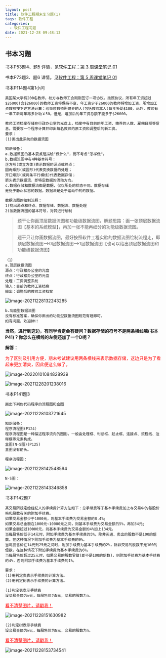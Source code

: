 ```yaml
---
layout: post
title: 软件工程期末复习题(1)
tags: 软件工程
categories:
  - 软件工程习题
date: 2021-12-28 09:48:13
---
```



## 书本习题

<!--more-->

书本P53题4、题5
详情，见[软件工程：第 3 周课堂笔记 01](https://hexo.gujiakai.top/2021/09/se-notes/se-week03-01/#%E8%AF%BE%E5%90%8E%E8%A1%A5%E5%85%85)

书本P73题3、题6
详情，见[软件工程：第 5 周课堂笔记 01](https://hexo.gujiakai.top/2021/10/se-notes/se-week05-01/#%E8%A1%A5%E5%85%851)

书本P114题4第1小问

```
美国某大学有200名教师，校方与教师工会刚刚签订一项协议。按照协议，所有年工资超过$26000(含$26000)的教师工资将保持不变，年工资少于26000的教师将增加工资，所增加工资数额按下述方法计算：给每位教师所赡养的人(包括教师本人)每年补助$100，此外，教师有一年工龄每年再多补助￥50，但是，增加后的年工资总额不能多于$26000。

教师工资档案存储在行政办公室的光盘上，档案中有目前的年工资、赡养的人数、雇佣日期等信息。需要写一个程序计算并印出每名教师的原工资和调整后的新工资。
要求：
(1)画出此系统的数据流图
```

```
知识储备：
a.数据流图的基本要点是描绘"做什么"，而不考虑"怎样做"。
b.数据流图中有4种基本符号：
正方形(或立方体)表示数据的源点或终点；
圆角矩形(或圆形)代表变换数据的处理；
开口矩形(或两条平行横线)代表数据存储；
箭头表示数据流，即特定数据的流动方向。
c.数据存储和数据流都是数据，仅仅所处的状态不同。数据存储
是处于静止状态的数据，数据流是处于运动中的的数据。

数据流图的绘制流程：
1)找出源点和终点、数据存储、数据流、数据处理
2)按数据流图的基本符号，对其进行绘制
```

> 题干让你画顶层数据流图和功能级数据流图，解题思路：画一张顶层数据流图【基本的系统模型】，再加一张不能再细分的功能级数据流图。
>
> 题干只让你画数据流图，最好按照软件工程实验的数据流图绘制流程走，即顶层数据流图—>0层数据流图—>1层数据流图【也可以给出顶层数据流图和功能级数据流图】

```
（1）
a.顶层数据流图
源点：行政楼办公室的光盘
终点：行政楼办公室的光盘
处理：工资调整系统
输入：目前的教师工资档案
输出：调整后的教师工资档案
```

![image-20211228132243285](https://gitee.com/gujiakai/pic-go-typora02/raw/master/img/202112281322333.png)

```
b.功能型数据流图
没有标准答案，确保你画出的功能型数据流图规范有理即可。
如有问题，欢迎DM！
```

**当然，进行到这边，有同学肯定会有疑问？数据存储的符号不是两条横线嘛(书本P41)？你怎么在横线的左侧还加了一个D呢？**

**解答：**

<font color="red">为了区别及引用方便，期末考试建议用两条横线来表示数据存储，这边只是为了看起来更加清爽，因此便这么做了。</font>

![image-20220101084828939](https://gitee.com/gujiakai/pic-go-typora02/raw/master/img/202201010848011.png)

![image-20211228201238016](https://gitee.com/gujiakai/pic-go-typora02/raw/master/img/202112282012101.png)



书本P141题3

```
画出下列伪代码程序的流程图和盒图
```

![image-20211228103721645](https://gitee.com/gujiakai/pic-go-typora02/raw/master/img/202112281037735.png)

```
知识储备：
程序流程图(P124)
程序流程图是一种描述程序流向的图形。一般由处理框、判断框、起止框、连接点、流程线、注释框等元素构成。
盒图(N-S图)(P125)
盒图没有箭头。
```

```
程序流程图：
```

![image-20211228142548594](https://gitee.com/gujiakai/pic-go-typora02/raw/master/img/202112281425653.png)



```
N-S图：
```

![image-20211228143346858](https://gitee.com/gujiakai/pic-go-typora02/raw/master/img/202112281433929.png)



书本P142题7

```
某交易所规定给经纪人的手续费计算方法如下：总手续费等于基本手续费加上与交易中的每股价格和股数有关的附加手续费。
如果交易金额少于1000元，则基本手续费为交易金额的8.4%;
如果交易总金额在1000元~10000元之间，则基本手续费为交易金额的5%，再加34元;
如果金额超过10000元，则基本手续费为交易金额的4%加上134元。
当每股售价低于14元时，附加手续费为基本手续费的5%，除非买进、卖出的股数不是100的倍数，在这种情况下附加手续费为基本手续费的9%。
当每股售价在14元到25元之间时，附加手续费为基本手续费的2%，除非交易的股数不是100的倍数，在这种情况下附加手续费为基本手续费的6%。
当每股售价超过25元时，如果交易的股数零散(即不是100的倍数)，则附加手续费为基本手续费的4%，否则附加手续费为基本手续费的1%。

要求：
(1)用判定表表示手续费的计算方法。
(2)用判定树表示手续费的计算方法。
```

```
(1)判定表表示手续费
设交易金额为w元，每股售价为N元，交易的股数为n。
```

<a href="https://gitee.com/gujiakai/pic-go-typora02/raw/master/img/202112281516072.png" style="color:red;border-bottom:none">看不清楚图片，请戳我！</a>

![image-20211228151630982](https://gitee.com/gujiakai/pic-go-typora02/raw/master/img/202112281516072.png)

```
(2)判定树表示手续费
设交易金额为w元，每股售价为N元，交易的股数为n。
```

<a href="https://gitee.com/gujiakai/pic-go-typora02/raw/master/img/202112281537662.png" style="color:red;border-bottom:none">看不清楚图片，请戳我！</a>

![image-20211228153734541](https://gitee.com/gujiakai/pic-go-typora02/raw/master/img/202112281537662.png)



